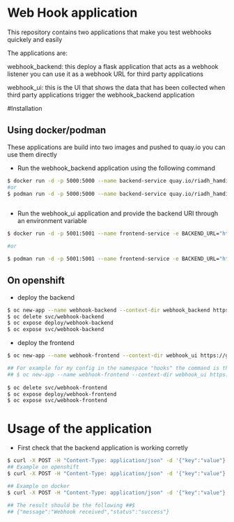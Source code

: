 # Web Hook application 

This repository contains two applications that make you test webhooks quickely and easily 

The applications are: 

webhook_backend: this deploy a flask application that acts as a webhook listener you can use it as a webhook URL for third party applications

webhook_ui: this is the UI that shows the data that has been collected when third party applications trigger the webhook_backend application 


#Installation

## Using docker/podman

These applications are build into two images and pushed to quay.io you can use them directly 

* Run the webhook_backend application using the following command 

```bash
$ docker run -d -p 5000:5000 --name backend-service quay.io/riadh_hamdi/webhook_backend:latest
#or
$ podman run -d -p 5000:5000 --name backend-service quay.io/riadh_hamdi/webhook_backend:latest
  
```

* Run the webhook_ui application and provide the backend URI through an environment variable 

```bash
$ docker run -d -p 5001:5001 --name frontend-service -e BACKEND_URL="http://backend-service:5000/webhooks" quay.io/riadh_hamdi/webhook_frontend:latest

#or

$ podman run -d -p 5001:5001 --name frontend-service -e BACKEND_URL="http://backend-service:5000/webhooks" quay.io/riadh_hamdi/webhook_frontend:latest
```

## On openshift 

* deploy the backend 

```bash
$ oc new-app --name webhook-backend --context-dir webhook_backend https://github.com/riadhhamdi/webhook-app-microservices.git  
$ oc delete svc/webhook-backend
$ oc expose deploy/webhook-backend
$ oc expose svc/webhook-backend
```
* deploy the frontend 

```bash
$ oc new-app --name webhook-frontend --context-dir webhook_ui https://github.com/riadhhamdi/webhook-app-microservices.git -e BACKEND_URL=http://webhook-backend.<namespace>.svc.cluster.local:5000/webhooks

## For example for my config in the namespace "hooks" the command is the following
## $ oc new-app --name webhook-frontend --context-dir webhook_ui https://github.com/riadhhamdi/webhook-app-microservices.git -e BACKEND_URL=http://webhook-backend.hooks.svc.cluster.local:5000/webhooks
 
$ oc delete svc/webhook-frontend
$ oc expose deploy/webhook-frontend
$ oc expose svc/webhook-frontend
```

# Usage of the application 

* First check that the backend application is working corretly
 
```bash 
$ curl -X POST -H "Content-Type: application/json" -d '{"key":"value"}' http://<BAKCNED_ADDRESS>/webhook
## Example on openshift 
$ curl -X POST -H "Content-Type: application/json" -d '{"key":"value"}' https://webhook-backend-webhooks-microk8s.apps.cluster-lhpl8.lhpl8.sandbox697.opentlc.com/webhook

## Example on docker 
$ curl -X POST -H "Content-Type: application/json" -d '{"key":"value"}' https://localhost:5000/webhook

## The result should be the following ##$
## {"message":"Webhook received","status":"success"} 
```

